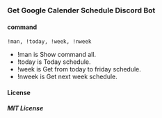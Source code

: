 ### Get Google Calender Schedule Discord Bot
#### command
```
!man, !today, !week, !nweek
```
- !man is Show command all.
- !today is Today schedule.
- !week is Get from today to friday schedule.
- !nweek is Get next week schedule.

#### License
##### MIT License

